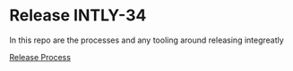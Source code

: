 # Release INTLY-34

In this repo are the processes and any tooling around releasing integreatly

[Release Process](./process.md)
